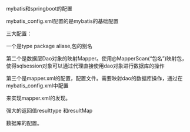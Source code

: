 mybatis和springboot的配置



mybatis_config.xml配置的是mybatis的基础配置



三大配置：

一个是type package aliase,包的别名



第二个是数据层Dao对象的映射Mapper。使用@MapperScan(“包名”)映射包，使得sqlsession对象可以通过代理直接使用dao对象进行数据库的操作



第三个是mapper.xml的配置，配置文件。需要映射dao的数据库操作，通过在mybatis_config.xml中配置

<mapper>

<package>

</package>

</mapper>

来实现mapper.xml的发现。



强大的返回值resulttype 和resultMap

数据库的配置。